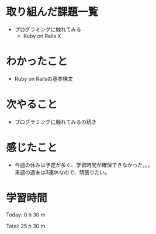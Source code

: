 # 取り組んだ課題一覧
- プログラミングに触れてみる
  - Ruby on Rails X

# わかったこと
- Ruby on Railsの基本構文

# 次やること
- プログラミングに触れてみるの続き
  
# 感じたこと
- 今週の休みは予定が多く、学習時間が確保できなかった。。。   
  来週の週末は3連休なので、頑張りたい。
  
# 学習時間
Today: 0 h 30 m

Total: 25 h 30 m

